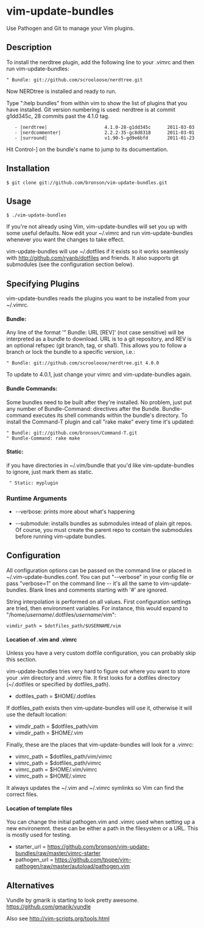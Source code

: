 # vim-update-bundles

Use Pathogen and Git to manage your Vim plugins.


## Description

To install the nerdtree plugin, add the following line to your .vimrc and then run vim-update-bundles:

    " Bundle: git://github.com/scrooloose/nerdtree.git

Now NERDtree is installed and ready to run.

Type ":help bundles" from within vim to show the list of plugins that you have installed.
Git version numbering is used: nerdtree is at commit g1dd345c, 28 commits past the 4.1.0 tag.

       - |nerdtree|                     4.1.0-28-g1dd345c      2011-03-03
       - |nerdcommenter|                2.2.2-35-gc8d8318      2011-03-01
       - |surround|                     v1.90-5-gd9e6bfd       2011-01-23

Hit Control-] on the bundle's name to jump to its documentation.


## Installation

    $ git clone git://github.com/bronson/vim-update-bundles.git


## Usage

    $ ./vim-update-bundles

If you're not already using Vim, vim-update-bundles will set you up with some useful defaults.
Now edit your ~/.vimrc and run vim-update-bundles whenever you want the changes to take effect.

vim-update-bundles will use ~/.dotfiles if it exists so it works seamlessly with http://github.com/ryanb/dotfiles and friends.
It also supports git submodules (see the configuration section below).


## Specifying Plugins

vim-update-bundles reads the plugins you want to be installed from your ~/.vimrc.

#### Bundle:

Any line of the format '" Bundle: URL [REV]' (not case sensitive) will be
interpreted as a bundle to download.  URL is to a git repository, and REV is an
optional refspec (git branch, tag, or sha1).  This allows you to follow a branch
or lock the bundle to a specific version, i.e.:

    " Bundle: git://github.com/scrooloose/nerdtree.git 4.0.0

To update to 4.0.1, just change your vimrc and vim-update-bundles again.

#### Bundle Commands:

Some bundles need to be built after they're installed.  No problem, just put
any number of Bundle-Command: directives after the Bundle.  Bundle-command executes
its shell commands within the bundle's directory.  To install the Command-T
plugin and call "rake make" every time it's updated:

    " Bundle: git://github.com/bronson/Command-T.git
    " Bundle-Command: rake make

#### Static:

if you have directories in ~/.vim/bundle that you'd like vim-update-bundles
to ignore, just mark them as static.

     " Static: myplugin


### Runtime Arguments

* -\-verbose: prints more about what's happening

* -\-submodule: installs bundles as submodules intead of plain git repos.
     Of course, you must create the parent repo to contain the submodules before running vim-update bundles.


## Configuration

All configuration options can be passed on the command line or placed in ~/.vim-update-bundles.conf.
You can put "-\-verbose" in your config file or pass "verbose=1" on the command line -- it's all the same to vim-update-bundles.
Blank lines and comments starting with '#' are ignored.

String interpolation is performed on all values.  First configuration settings are tried, then environment variables.
For instance, this would expand to "/home/_username_/.dotfiles/_username_/vim":

    vimdir_path = $dotfiles_path/$USERNAME/vim

#### Location of .vim and .vimrc

Unless you have a very custom dotfile configuration, you can probably skip this section.

vim-update-bundles tries very hard to figure out where you want to store your .vim directory and .vimrc file.
It first looks for a dotfiles directory (~/.dotfiles or specified by dotfiles\_path).

* dotfiles\_path = $HOME/.dotfiles

If dotfiles\_path exists then vim-update-bundles will use it, otherwise it will use the default location:

* vimdir\_path = $dotfiles\_path/vim
* vimdir\_path = $HOME/.vim

Finally, these are the places that vim-update-bundles will look for a .vimrc:

* vimrc\_path = $dotfiles\_path/vim/vimrc
* vimrc\_path = $dotfiles\_path/vimrc
* vimrc\_path = $HOME/.vim/vimrc
* vimrc\_path = $HOME/.vimrc

It always updates the ~/.vim and ~/.vimrc symlinks so Vim can find the correct files.

#### Location of template files

You can change the initial pathogen.vim and .vimrc used when setting up a new environemnt.
these can be either a path in the filesystem or a URL.  This is mostly used for testing.

* starter\_url = https://github.com/bronson/vim-update-bundles/raw/master/vimrc-starter
* pathogen\_url = https://github.com/tpope/vim-pathogen/raw/master/autoload/pathogen.vim


## Alternatives

Vundle by gmarik is starting to look pretty awesome. https://github.com/gmarik/vundle

Also see http://vim-scripts.org/tools.html

